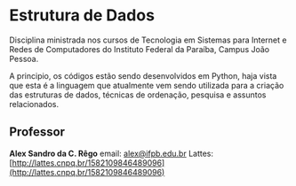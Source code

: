 # Estrutura de Dados
Disciplina ministrada nos cursos de Tecnologia em Sistemas para Internet e Redes de Computadores do Instituto Federal da Paraíba, Campus João Pessoa.

A principio, os códigos estão sendo desenvolvidos em Python, haja vista que esta é a linguagem que atualmente vem sendo utilizada para a criação das estruturas de dados, técnicas de ordenação, pesquisa e assuntos relacionados.


## Professor
**Alex Sandro da C. Rêgo**
email: alex@ifpb.edu.br
Lattes: [http://lattes.cnpq.br/1582109846489096](http://lattes.cnpq.br/1582109846489096)
